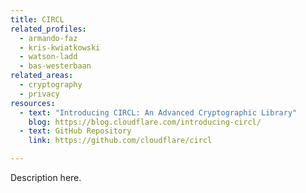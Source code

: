 ```yaml
---
title: CIRCL
related_profiles:
  - armando-faz
  - kris-kwiatkowski
  - watson-ladd
  - bas-westerbaan
related_areas:
  - cryptography
  - privacy
resources:
  - text: "Introducing CIRCL: An Advanced Cryptographic Library"
    blog: https://blog.cloudflare.com/introducing-circl/
  - text: GitHub Repository
    link: https://github.com/cloudflare/circl

---
```


Description here.